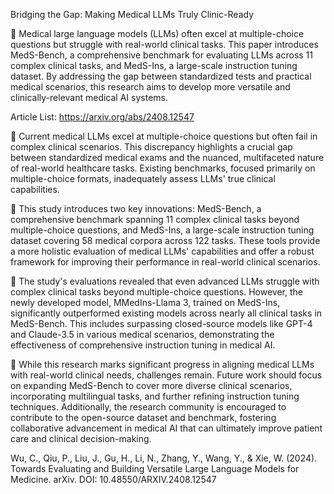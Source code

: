 Bridging the Gap: Making Medical LLMs Truly Clinic-Ready

📌 Medical large language models (LLMs) often excel at multiple-choice questions but struggle with real-world clinical tasks. This paper introduces MedS-Bench, a comprehensive benchmark for evaluating LLMs across 11 complex clinical tasks, and MedS-Ins, a large-scale instruction tuning dataset. By addressing the gap between standardized tests and practical medical scenarios, this research aims to develop more versatile and clinically-relevant medical AI systems.

Article List: https://arxiv.org/abs/2408.12547

🔹 Current medical LLMs excel at multiple-choice questions but often fail in complex clinical scenarios. This discrepancy highlights a crucial gap between standardized medical exams and the nuanced, multifaceted nature of real-world healthcare tasks. Existing benchmarks, focused primarily on multiple-choice formats, inadequately assess LLMs' true clinical capabilities.

🔹 This study introduces two key innovations: MedS-Bench, a comprehensive benchmark spanning 11 complex clinical tasks beyond multiple-choice questions, and MedS-Ins, a large-scale instruction tuning dataset covering 58 medical corpora across 122 tasks. These tools provide a more holistic evaluation of medical LLMs' capabilities and offer a robust framework for improving their performance in real-world clinical scenarios.

🔹 The study's evaluations revealed that even advanced LLMs struggle with complex clinical tasks beyond multiple-choice questions. However, the newly developed model, MMedIns-Llama 3, trained on MedS-Ins, significantly outperformed existing models across nearly all clinical tasks in MedS-Bench. This includes surpassing closed-source models like GPT-4 and Claude-3.5 in various medical scenarios, demonstrating the effectiveness of comprehensive instruction tuning in medical AI.

🔹 While this research marks significant progress in aligning medical LLMs with real-world clinical needs, challenges remain. Future work should focus on expanding MedS-Bench to cover more diverse clinical scenarios, incorporating multilingual tasks, and further refining instruction tuning techniques. Additionally, the research community is encouraged to contribute to the open-source dataset and benchmark, fostering collaborative advancement in medical AI that can ultimately improve patient care and clinical decision-making.

Wu, C., Qiu, P., Liu, J., Gu, H., Li, N., Zhang, Y., Wang, Y., & Xie, W. (2024). Towards Evaluating and Building Versatile Large Language Models for Medicine. arXiv. DOI: 10.48550/ARXIV.2408.12547